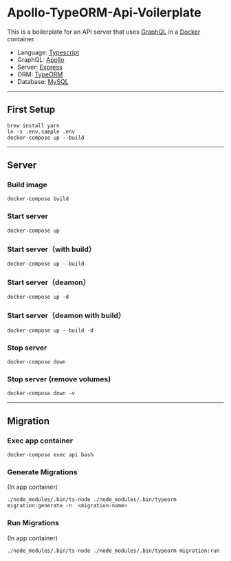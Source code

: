 # Apollo-TypeORM-Api-Voilerplate

This is a boilerplate for an API server that uses [GraphQL](https://graphql.org/ 'GraphQL') in a [Docker](https://www.docker.com/ 'Docker') container.

- Language: [Typescript](https://www.typescriptlang.org/ 'Typescript')
- GraphQL: [Apollo](https://www.apollographql.com/ 'Apollo')
- Server: [Express](https://expressjs.com/ja/ 'Express')
- ORM: [TypeORM](https://typeorm.io/#/ 'TypeORM')
- Database: [MySQL](https://www.mysql.com/jp/ 'MySQL')

---

## First Setup

```shell
brew install yarn
ln -s .env.sample .env
docker-compose up --build
```

---

## Server

### Build image

```shell
docker-compose build
```

### Start server

```shell
docker-compose up
```

### Start server（with build）

```shell
docker-compose up --build
```

### Start server（deamon）

```shell
docker-compose up -d
```

### Start server（deamon with build）

```shell
docker-compose up --build -d
```

### Stop server

```shell
docker-compose down
```

### Stop server (remove volumes)

```shell
docker-compose down -v
```

---

## Migration

### Exec app container

```shell
docker-compose exec api bash
```

### Generate Migrations

(In app container)

```shell
./node_modules/.bin/ts-node ./node_modules/.bin/typeorm migration:generate -n  <migration-name>
```

### Run Migrations

(In app container)

```shell
./node_modules/.bin/ts-node ./node_modules/.bin/typeorm migration:run
```
